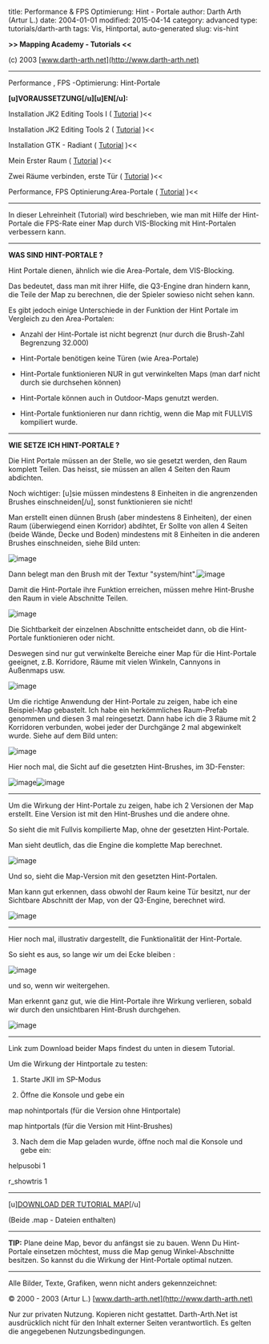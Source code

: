 ﻿title: Performance & FPS Optimierung: Hint - Portale
author: Darth Arth (Artur L.)
date: 2004-01-01
modified: 2015-04-14
category: advanced
type: tutorials/darth-arth
tags: Vis, Hintportal, auto-generated
slug: vis-hint

**>>
Mapping Academy - Tutorials <<**

 

(c)
2003 [www.darth-arth.net](http://www.darth-arth.net)

----

Performance , FPS -Optimierung:
Hint-Portale

**[u]VORAUSSETZUNG[/u][u]EN[/u]:**

>>
Installation JK2 Editing Tools I ( [Tutorial](radiant/jk2_etools1.htm)
)<<

>>
Installation JK2 Editing Tools 2 ( [Tutorial](radiant/jk2_etools2.htm)
)<<

>>
Installation GTK - Radiant ( [Tutorial](radiant/gtk_radiant.htm)
)<<

>>
Mein Erster Raum ( [Tutorial](mapping/firstroom/firstroom.htm) )<<

>>
Zwei Räume verbinden, erste Tür ( [Tutorial](mapping/tworooms/tworooms.htm) )<<

>>
Performance, FPS Optinierung:Area-Portale ( [Tutorial](mapping/aportals/aportals.htm) )<<

----

In
dieser Lehreinheit (Tutorial) wird beschrieben, wie man mit Hilfe der Hint-Portale
die FPS-Rate einer Map durch VIS-Blocking mit Hint-Portalen verbessern kann.

----

 

**WAS
SIND HINT-PORTALE ?**

 

Hint
Portale dienen, ähnlich wie die Area-Portale, dem VIS-Blocking. 

Das
bedeutet, dass man mit ihrer Hilfe, die Q3-Engine dran hindern kann, die Teile
der Map zu berechnen, die der Spieler sowieso nicht sehen kann. 

Es gibt jedoch einige
Unterschiede in der Funktion der Hint Portale im Vergleich zu den Area-Portalen:

- Anzahl der Hint-Portale ist
nicht begrenzt (nur durch die Brush-Zahl Begrenzung 32.000)

- Hint-Portale benötigen keine
Türen (wie Area-Portale)

- Hint-Portale funktionieren NUR
in gut verwinkelten Maps (man darf nicht durch sie durchsehen können)

- Hint-Portale können auch in
Outdoor-Maps genutzt werden.

- Hint-Portale funktionieren nur
dann richtig, wenn die Map mit FULLVIS kompiliert wurde.

----

 

**WIE
SETZE ICH HINT-PORTALE ?**

 

Die
Hint Portale müssen an der Stelle, wo sie gesetzt werden, den Raum komplett
Teilen. Das heisst, sie müssen an allen 4 Seiten den Raum abdichten. 

Noch
wichtiger: [u]sie müssen mindestens
8 Einheiten in die angrenzenden Brushes einschneiden[/u],
sonst funktionieren sie nicht!

Man
erstellt einen dünnen Brush (aber mindestens 8 Einheiten), der einen Raum
(überwiegend einen Korridor) abdihtet, Er Sollte von allen 4 Seiten (beide
Wände, Decke und Boden) mindestens mit 8 Einheiten in die anderen Brushes
einschneiden, siehe Bild unten:

![image]({static}mapping/hinportals/Image8.jpg)

Dann belegt man den Brush mit der
Textur "system/hint".![image]({static}mapping/hinportals/hint.jpg)

Damit die Hint-Portale ihre
Funktion erreichen, müssen mehre Hint-Brushe den Raum in viele Abschnitte
Teilen. 

![image]({static}mapping/hinportals/Image1_a.jpg)

Die Sichtbarkeit der einzelnen
Abschnitte entscheidet dann, ob die Hint-Portale funktionieren oder nicht.

Deswegen sind nur gut verwinkelte
Bereiche einer Map für die Hint-Portale geeignet, z.B. Korridore, Räume mit
vielen Winkeln, Cannyons in Außenmaps usw.

![image]({static}mapping/hinportals/Image1_b.jpg)

Um die richtige Anwendung der
Hint-Portale zu zeigen, habe ich eine Beispiel-Map gebastelt. Ich habe ein
herkömmliches Raum-Prefab genommen und diesen 3 mal reingesetzt. Dann habe ich
die 3 Räume mit 2 Korridoren verbunden, wobei jeder der Durchgänge 2 mal
abgewinkelt wurde. Siehe auf dem Bild unten:

![image]({static}mapping/hinportals/Image4.jpg)

Hier noch mal, die Sicht auf die gesetzten
Hint-Brushes, im 3D-Fenster:

![image]({static}mapping/hinportals/Image3.jpg)![image]({static}mapping/hinportals/Image10.jpg)

----

Um die Wirkung der Hint-Portale
zu zeigen, habe ich 2 Versionen der Map erstellt. Eine Version ist mit den
Hint-Brushes und die andere ohne. 

So sieht die mit Fullvis
kompilierte Map, ohne der gesetzten Hint-Portale. 

Man sieht deutlich, das die
Engine die komplette Map berechnet.

![image]({static}mapping/hinportals/hint4.jpg)

Und so, sieht die Map-Version mit
den gesetzten Hint-Portalen. 

Man kann gut erkennen, dass
obwohl der Raum keine Tür besitzt, nur der Sichtbare Abschnitt der Map, von der
Q3-Engine, berechnet wird.

![image]({static}mapping/hinportals/hint3.jpg)

----

Hier noch mal, illustrativ
dargestellt, die Funktionalität der Hint-Portale.

So sieht es aus, so lange wir um
dei Ecke bleiben :

![image]({static}mapping/hinportals/hint1.jpg)

und so, wenn wir
weitergehen. 

Man erkennt ganz gut, wie die
Hint-Portale ihre Wirkung verlieren, sobald wir durch den unsichtbaren
Hint-Brush durchgehen.

![image]({static}mapping/hinportals/hint2.jpg)

----

Link zum Download beider Maps
findest du unten in diesem Tutorial. 

Um die Wirkung der Hintportale zu
testen:

1. Starte JKII im SP-Modus

2. Öffne die Konsole und gebe
ein

map nohintportals
(für die Version ohne Hintportale)

map hintportals
(für die Version mit Hint-Brushes)

3. Nach dem die Map geladen
wurde, öffne noch mal die Konsole und gebe ein:

helpusobi 1

r_showtris 1

----

[u][DOWNLOAD
DER TUTORIAL MAP](downloads/hintportals.zip)[/u]

(Beide
.map - Dateien enthalten)

----

**TIP:**
    Plane deine Map, bevor du anfängst sie zu
bauen. Wenn Du Hint-Portale einsetzen möchtest, muss die Map genug
Winkel-Abschnitte besitzen. So kannst du die Wirkung der Hint-Portale optimal nutzen.

----

Alle
  Bilder, Texte, Grafiken, wenn nicht anders gekennzeichnet: 

©
  2000 - 2003 (Artur L.) [www.darth-arth.net](http://www.darth-arth.net)

Nur
  zur privaten Nutzung. Kopieren nicht gestattet. Darth-Arth.Net ist ausdrücklich
  nicht für den Inhalt externer Seiten verantwortlich. Es gelten die
  angegebenen Nutzungsbedingungen.

